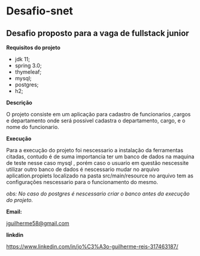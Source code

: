 # Desafio-snet

## Desafio proposto para a vaga de fullstack junior


**Requisitos do projeto** 

- jdk 11;
- spring 3.0;
- thymeleaf;
- mysql;
- postgres;
- h2;


**Descrição**
  
  O projeto consiste em um aplicação para cadastro de funcionarios ,cargos e departamento onde será possivel cadastra o departamento,
cargo, e o nome do funcionario. 


**Execução** 

  Para a execução do  projeto foi nescessario a instalação da ferramentas citadas, contudo é de suma importancia ter um banco de dados na maquina de teste nesse caso mysql , porém caso o usuario em questão nescessite utilizar outro banco de dados é nescessario mudar no arquivo aplication.propiets localizado na pasta src/main/resource no arquivo tem as configurações nescessario para o funcionamento do mesmo.
  
*obs: No caso do postgres é nescessario criar o banco antes da execução do projeto.*


**Email:** 

jguilherme58@gmail.com

**linkdin**

https://www.linkedin.com/in/jo%C3%A3o-guilherme-reis-317463187/
  
 
 
 
 
  
 



